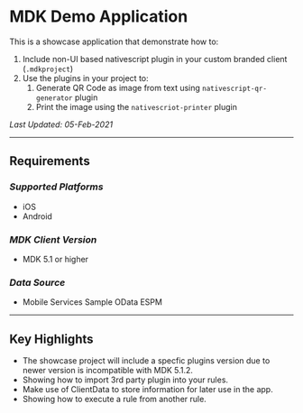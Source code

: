 # MDK Demo Application

This is a showcase application that demonstrate how to:

1. Include non-UI based nativescript plugin in your custom branded client (`.mdkproject`)
2. Use the plugins in your project to:
      1. Generate QR Code as image from text using `nativescript-qr-generator` plugin
      2. Print the image using the `nativescriot-printer` plugin

*Last Updated: 05-Feb-2021*

***

## Requirements

### *Supported Platforms*

* iOS
* Android

### *MDK Client Version*

* MDK 5.1 or higher

### *Data Source*

* Mobile Services Sample OData ESPM

***

## Key Highlights

* The showcase project will include a specfic plugins version due to newer version is incompatible with MDK 5.1.2.
* Showing how to import 3rd party plugin into your rules.
* Make use of ClientData to store information for later use in the app.
* Showing how to execute a rule from another rule.
